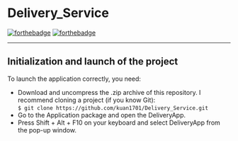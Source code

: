 # Delivery_Service

[![forthebadge](https://forthebadge.com/images/badges/made-with-java.svg)](https://forthebadge.com)
[![forthebadge](https://forthebadge.com/images/badges/built-with-love.svg)](https://forthebadge.com)

---

## Initialization and launch of the project

To launch the application correctly, you need:
- Download and uncompress the .zip archive of this repository. I recommend cloning a project (if you know Git):  
    `$ git clone https://github.com/kuan1701/Delivery_Service.git`
- Go to the Application package and open the DeliveryApp. 
- Press Shift + Alt + F10 on your keyboard and select DeliveryApp from the pop-up window.